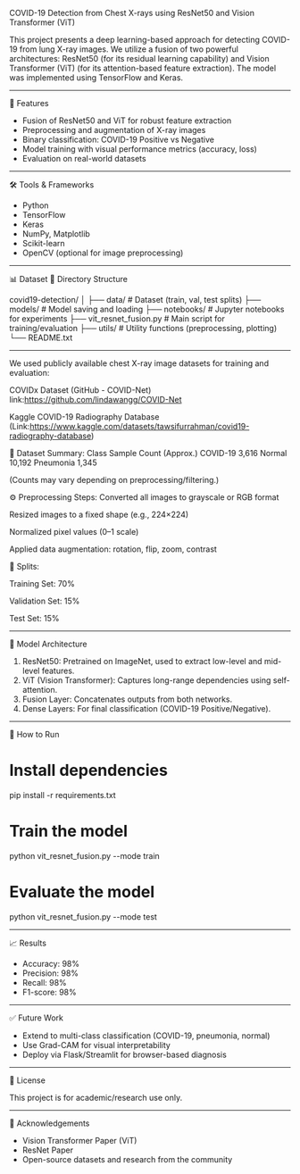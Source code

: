 
COVID-19 Detection from Chest X-rays using ResNet50 and Vision Transformer (ViT)

This project presents a deep learning-based approach for detecting COVID-19 from lung X-ray images. We utilize a fusion of two powerful architectures: ResNet50 (for its residual learning capability) and Vision Transformer (ViT) (for its attention-based feature extraction). The model was implemented using TensorFlow and Keras.

------------------------------------------------------------

🚀 Features

- Fusion of ResNet50 and ViT for robust feature extraction
- Preprocessing and augmentation of X-ray images
- Binary classification: COVID-19 Positive vs Negative
- Model training with visual performance metrics (accuracy, loss)
- Evaluation on real-world datasets

------------------------------------------------------------

🛠️ Tools & Frameworks

- Python
- TensorFlow
- Keras
- NumPy, Matplotlib
- Scikit-learn
- OpenCV (optional for image preprocessing)

------------------------------------------------------------
📊 Dataset
📁 Directory Structure

covid19-detection/
│
├── data/                     # Dataset (train, val, test splits)
├── models/                   # Model saving and loading
├── notebooks/                # Jupyter notebooks for experiments
├── vit_resnet_fusion.py     # Main script for training/evaluation
├── utils/                    # Utility functions (preprocessing, plotting)
└── README.txt

------------------------------------------------------------

We used publicly available chest X-ray image datasets for training and evaluation:

COVIDx Dataset (GitHub - COVID-Net) link:https://github.com/lindawangg/COVID-Net

Kaggle COVID-19 Radiography Database
(Link:https://www.kaggle.com/datasets/tawsifurrahman/covid19-radiography-database)

🧾 Dataset Summary:
Class	Sample Count (Approx.)
COVID-19	3,616
Normal	10,192
Pneumonia	1,345

(Counts may vary depending on preprocessing/filtering.)

⚙️ Preprocessing Steps:
Converted all images to grayscale or RGB format

Resized images to a fixed shape (e.g., 224×224)

Normalized pixel values (0–1 scale)

Applied data augmentation: rotation, flip, zoom, contrast

📂 Splits:

Training Set: 70%

Validation Set: 15%

Test Set: 15%

------------------------------------------------------------

🧠 Model Architecture

1. ResNet50: Pretrained on ImageNet, used to extract low-level and mid-level features.
2. ViT (Vision Transformer): Captures long-range dependencies using self-attention.
3. Fusion Layer: Concatenates outputs from both networks.
4. Dense Layers: For final classification (COVID-19 Positive/Negative).

------------------------------------------------------------

🧪 How to Run

# Install dependencies
pip install -r requirements.txt

# Train the model
python vit_resnet_fusion.py --mode train

# Evaluate the model
python vit_resnet_fusion.py --mode test

------------------------------------------------------------

📈 Results

- Accuracy: 98%
- Precision: 98%
- Recall: 98%
- F1-score: 98%


------------------------------------------------------------

✅ Future Work

- Extend to multi-class classification (COVID-19, pneumonia, normal)
- Use Grad-CAM for visual interpretability
- Deploy via Flask/Streamlit for browser-based diagnosis

------------------------------------------------------------

📌 License

This project is for academic/research use only.

------------------------------------------------------------

🙌 Acknowledgements

- Vision Transformer Paper (ViT)
- ResNet Paper
- Open-source datasets and research from the community
